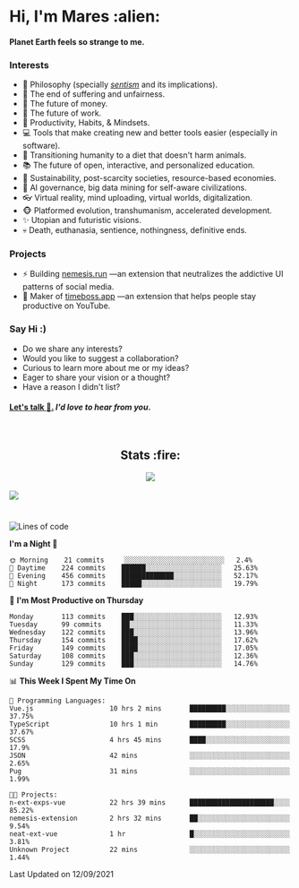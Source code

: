 <h1>Hi, I'm Mares :alien:</h1>

#### Planet Earth feels so strange to me.

### **Interests**

- 🌊 Philosophy (specially [_sentism_][sentismmedium] and its implications).
- 🎯 The end of suffering and unfairness.
- 💸 The future of money.
- 💼 The future of work.
- 🧠 Productivity, Habits, & Mindsets.
- 💻 Tools that make creating new and better tools easier (especially in software).
- 🥗 Transitioning humanity to a diet that doesn't harm animals.
- 📚 The future of open, interactive, and personalized education.
- 🌱 Sustainability, post-scarcity societies, resource-based economies.
- 🤖 AI governance, big data mining for self-aware civilizations.
- 👓 Virtual reality, mind uploading, virtual worlds, digitalization.
- 🐵 Platformed evolution, transhumanism, accelerated development.
- ✨ Utopian and futuristic visions.
- 💀 Death, euthanasia, sentience, nothingness, definitive ends.


### **Projects**

- ⚡ Building [nemesis.run](https://nemesis.run) —an extension that neutralizes the addictive UI patterns of social media.
- 💎 Maker of [timeboss.app](https://timeboss.app) —an extension that helps people stay productive on YouTube.


### **Say Hi :)**

- Do we share any interests?
- Would you like to suggest a collaboration?
- Curious to learn more about me or my ideas?
- Eager to share your vision or a thought?
- Have a reason I didn't list?

#### [Let's talk :wave:.](mailto:mareszhar@gmail.com) _I'd love to hear from you_.

[sentismmedium]: https://medium.com/@mareszhar/born-a-prisoner-a-reflection-about-life-its-struggles-and-a-plan-to-escape-d8566ce9b026

<br>

<h2 align="center">Stats :fire:</h2>

<div align="center">
  <img src="https://github-readme-streak-stats.herokuapp.com?user=mareszhar&theme=black-ice&hide_border=true&stroke=FFFFFF15&ring=DF8FFE&fire=DF8FFE&currStreakLabel=DF8FFE&background=1A232A&currStreakNum=86FFAB&dates=B1AAB3FF">
</div>

<!-- Add or remove this: &dates=B1AAB3FF at the end of the streak stats URL if they get bugged and aren't updating -->

<br>

<img src="https://activity-graph.herokuapp.com/graph?username=mareszhar&theme=nord&bg_color=00000000&color=979797&line=DF8FFE&point=00000000&area=true&hide_border=true">

<br>

<h1></h1>

<!--START_SECTION:waka-->
![Lines of code](https://img.shields.io/badge/From%20Hello%20World%20I%27ve%20Written-118857%20lines%20of%20code-blue)

**I'm a Night 🦉** 

```text
🌞 Morning    21 commits     ░░░░░░░░░░░░░░░░░░░░░░░░░   2.4% 
🌆 Daytime    224 commits    ██████░░░░░░░░░░░░░░░░░░░   25.63% 
🌃 Evening    456 commits    █████████████░░░░░░░░░░░░   52.17% 
🌙 Night      173 commits    █████░░░░░░░░░░░░░░░░░░░░   19.79%

```
📅 **I'm Most Productive on Thursday** 

```text
Monday       113 commits    ███░░░░░░░░░░░░░░░░░░░░░░   12.93% 
Tuesday      99 commits     ██░░░░░░░░░░░░░░░░░░░░░░░   11.33% 
Wednesday    122 commits    ███░░░░░░░░░░░░░░░░░░░░░░   13.96% 
Thursday     154 commits    ████░░░░░░░░░░░░░░░░░░░░░   17.62% 
Friday       149 commits    ████░░░░░░░░░░░░░░░░░░░░░   17.05% 
Saturday     108 commits    ███░░░░░░░░░░░░░░░░░░░░░░   12.36% 
Sunday       129 commits    ███░░░░░░░░░░░░░░░░░░░░░░   14.76%

```


📊 **This Week I Spent My Time On** 

```text
💬 Programming Languages: 
Vue.js                   10 hrs 2 mins       █████████░░░░░░░░░░░░░░░░   37.75% 
TypeScript               10 hrs 1 min        █████████░░░░░░░░░░░░░░░░   37.67% 
SCSS                     4 hrs 45 mins       ████░░░░░░░░░░░░░░░░░░░░░   17.9% 
JSON                     42 mins             ░░░░░░░░░░░░░░░░░░░░░░░░░   2.65% 
Pug                      31 mins             ░░░░░░░░░░░░░░░░░░░░░░░░░   1.99%

🐱‍💻 Projects: 
n-ext-exps-vue           22 hrs 39 mins      █████████████████████░░░░   85.22% 
nemesis-extension        2 hrs 32 mins       ██░░░░░░░░░░░░░░░░░░░░░░░   9.54% 
neat-ext-vue             1 hr                █░░░░░░░░░░░░░░░░░░░░░░░░   3.81% 
Unknown Project          22 mins             ░░░░░░░░░░░░░░░░░░░░░░░░░   1.44%

```


 Last Updated on 12/09/2021
<!--END_SECTION:waka-->

